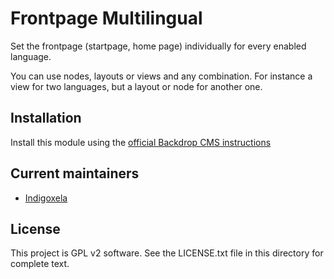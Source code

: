 # Frontpage Multilingual

Set the frontpage (startpage, home page) individually for every enabled language.

You can use nodes, layouts or views and any combination. For instance a view for two languages,
but a layout or node for another one.

## Installation

Install this module using the [official Backdrop CMS instructions](https://backdropcms.org/guide/modules)

## Current maintainers

* [Indigoxela](https://github.com/indigoxela)

## License

This project is GPL v2 software. See the LICENSE.txt file in this directory for complete text.
